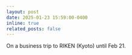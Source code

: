 ```yaml
---
layout: post
date: 2025-01-23 15:59:00-0400
inline: true
related_posts: false
---
```


On a business trip to RIKEN (Kyoto) until Feb 21.

